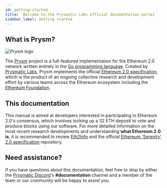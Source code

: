 ```yaml
---
id: getting-started
title:  Welcome to the Prysmatic Labs official documentation portal
sidebar_label: Getting started
---
```


## What is Prysm?

![Prysm logo](/img/logo3.png "Prysmatic Labs")

The [Prysm](https://github.com/prysmaticlabs/prysm) project is a full-featured implementation for the Ethereum 2.0 network written entirely in the [Go programming language](https://golang.org). Created by [Prysmatic Labs](https://prysmaticlabs.com), Prysm implements the official [Ethereum 2.0 specification](https://github.com/ethereum/eth2.0-specs), which is the product of an ongoing collective research and development effort by various teams across the Ethereum ecosystem including the [Ethereum Foundation](https://ethereum.org).

## This documentation

This manual is aimed at developers interested in participating in Ethereum 2.0's consensus, which involves locking up a 32 ETH deposit to vote and produce blocks using our software. For more detailed information on the most recent research developments and understanding **what Ethereum 2.0 is**, it is recommended to review [Eth2Info](https://eth2.info) and the official [Ethereum 'Serenity' 2.0 specification](https://github.com/ethereum/eth2.0-specs) repository.

## Need assistance?

If you have questions about this documentation, feel free to stop by either the [Prysmatic Discord](https://discord.gg/CTYGPUJ)'s **#documentation** channel and a member of the team or our community will be happy to assist you.
